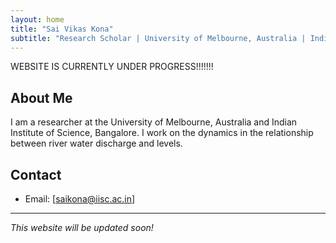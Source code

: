 ```yaml
---
layout: home
title: "Sai Vikas Kona"
subtitle: "Research Scholar | University of Melbourne, Australia | Indian Institute of Science, Bangalore"
---
```


<link rel="stylesheet" href="style.css">

WEBSITE IS CURRENTLY UNDER PROGRESS!!!!!!!

## About Me

I am a researcher at the University of Melbourne, Australia and Indian Institute of Science, Bangalore. I work on the dynamics in the relationship between river water discharge and levels.  


## Contact

- Email: [saikona@iisc.ac.in]

---

*This website will be updated soon!*
